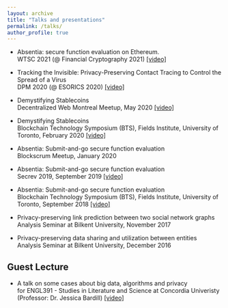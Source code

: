 ```yaml
---
layout: archive
title: "Talks and presentations"
permalink: /talks/
author_profile: true
---
```


* Absentia: secure function evaluation on Ethereum. <br/> 
WTSC 2021 (@ Financial Cryptography 2021) [[video]](https://www.youtube.com/watch?v=cOOQ8HhfxqU)

* Tracking the Invisible: Privacy-Preserving Contact Tracing to Control the Spread of a Virus <br/> 
DPM 2020 (@ ESORICS 2020) [[video]](https://www.youtube.com/watch?v=QMt7iXQKJO0)

* Demystifying Stablecoins <br/> 
Decentralized Web Montreal Meetup, May 2020 [[video]](https://www.youtube.com/watch?v=VplnuXoT1OI&feature=emb_title)

* Demystifying Stablecoins <br/> 
Blockchain Technology Symposium (BTS), Fields Institute, University of Toronto, February 2020 [[video]](https://www.youtube.com/watch?v=9IPlG4JiL-k&feature=youtu.be)

* Absentia: Submit-and-go secure function evaluation <br/> 
Blockscrum Meetup, January 2020

* Absentia: Submit-and-go secure function evaluation <br/> 
Secrev 2019, September 2019 [[video]](https://www.youtube.com/watch?time_continue=3&v=KwyOtY6RJ5E)

* Absentia: Submit-and-go secure function evaluation <br/> 
Blockchain Technology Symposium (BTS), Fields Institute, University of Toronto, September 2018 [[video]](https://video-archive.fields.utoronto.ca/view/9443) 

* Privacy-preserving link prediction between two social network graphs <br/> 
Analysis Seminar at Bilkent University, November 2017

* Privacy-preserving data sharing and utilization between entities  <br/> 
Analysis Seminar at Bilkent University, December 2016 

## Guest Lecture

* A talk on some cases about big data, algorithms and privacy <br/> 
for ENGL391 - Studies in Literature and Science at Concordia Univeristy (Professor: Dr. Jessica Bardill)
[[video]](https://www.youtube.com/watch?v=67Fdzfc87pU)

